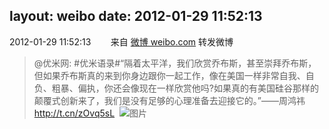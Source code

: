 layout: weibo
date: 2012-01-29 11:52:13
---
<meta name="referrer" content="no-referrer" />

2012-01-29 11:52:13  &nbsp;&nbsp;&nbsp;&nbsp;&nbsp;&nbsp; 来自 <a href="http://weibo.com/" rel="nofollow">微博 weibo.com</a>
转发微博
>  @优米网: #优米语录#“隔着太平洋，我们欣赏乔布斯，甚至崇拜乔布斯，但如果乔布斯真的来到你身边跟你一起工作，像在美国一样非常自我、自负、粗暴、偏执，你还会像现在一样欣赏他吗?如果真的有美国硅谷那样的颠覆式创新来了，我们是没有足够的心理准备去迎接它的。”——周鸿祎 http://t.cn/zOvq5sL ​​​
>  ![图片](https://ww1.sinaimg.cn/large/6601ce85jw1dpj2upc1r4j.jpg)
